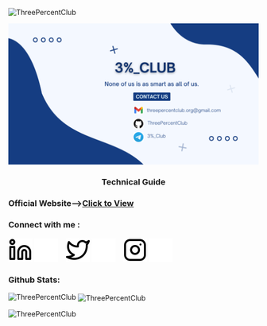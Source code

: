 <p align="left"> <img src="https://komarev.com/ghpvc/?username=ThreePercentClub&label=Profile%20views&color=0e75b6&style=flat" alt="ThreePercentClub" /> </p>


![Header Image- 3%_Club](frent.png)
<h3 align="center">Technical Guide </h3>

### Official Website-->[Click to View][Link1]
[Link1]:https://threepercentclub.github.io/webpage///

### Connect with me :
[![website](./img/linkedin-light.svg)](https://www.linkedin.com/in/tasleem-banu-s-924858236/#gh-light-mode-only)
[![website](./img/linkedin-dark.svg)](https://www.linkedin.com/in/tasleem-banu-s-924858236/#gh-dark-mode-only)
&nbsp;&nbsp;
[![website](./img/twitter-light.svg)](https://twitter.com/57Tasleem#gh-light-mode-only)
[![website](./img/twitter-dark.svg)](https://twitter.com/57Tasleem#gh-dark-mode-only)
&nbsp;&nbsp;
[![website](./img/instagram-light.svg)](#gh-light-mode-only)
[![website](./img/instagram-dark.svg)](#gh-dark-mode-only)




### Github Stats:
<!--
<img alt="ThreePercentClub's Activity Graph" src="https://activity-graph.herokuapp.com/graph?username=ThreePercentClub=react-dark&area=true" width="100%">
-->
<p><img align="left" src="https://github-readme-stats.vercel.app/api/top-langs?username=ThreePercentClub&show_icons=true&locale=en&layout=compact" alt="ThreePercentClub" /></p>

<p>&nbsp;<img align="center" src="https://github-readme-stats.vercel.app/api?username=ThreePercentClub&show_icons=true&locale=en" alt="ThreePercentClub" /></p>

<p><img align="center" src="https://github-readme-streak-stats.herokuapp.com/?user=ThreePercentClub&" alt="ThreePercentClub" /></p>



